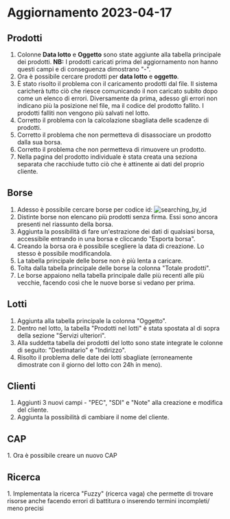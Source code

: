 <h1>Aggiornamento 2023-04-17</h1>

<h2>Prodotti</h2>

1. Colonne **Data lotto** e **Oggetto** sono state aggiunte alla tabella principale dei prodotti. **NB:** I prodotti caricati prima del aggiornamento non hanno questi campi e di conseguenza dimostrano "-". 
2. Ora è possibile cercare prodotti per **data lotto** e **oggetto**. 
3. È stato risolto il problema con il caricamento prodotti dal file. Il sistema caricherà tutto ciò che riesce comunicando il non caricato subito dopo come un elenco di errori. Diversamente da prima, adesso gli errori non indicano più la posizione nel file, ma il codice del prodotto fallito. I prodotti falliti non vengono più salvati nel lotto.  
4. Corretto il problema con la calcolazione sbagliata delle scadenze di prodotti.
5. Corretto il problema che non permetteva di disassociare un prodotto dalla sua borsa. 
6. Corretto il problema che non permetteva di rimuovere un prodotto. 
7. Nella pagina del prodotto individuale è stata creata una seziona separata che racchiude tutto ciò che è attinente ai dati del proprio cliente.

<h2>Borse</h2>

1. Adesso è possibile cercare borse per codice id:
![searching_by_id](https://user-images.githubusercontent.com/54367758/232389875-13208e2c-e873-4f30-aa95-08fdfdbc72ae.gif)
2. Distinte borse non elencano più prodotti senza firma. Essi sono ancora presenti nel riassunto della borsa.
3. Aggiunta la possibilità di fare un'estrazione dei dati di qualsiasi borsa, accessibile entrando in una borsa e cliccando "Esporta borsa".
4. Creando la borsa ora è possibile scegliere la data di creazione. Lo stesso è possibile modificandola. 
5. La tabella principale delle borse non è più lenta a caricare. 
6. Tolta dalla tabella principale delle borse la colonna "Totale prodotti".
7. Le borse appaiono nella tabella principale dalle più recenti alle più vecchie, facendo così che le nuove borse si vedano per prima. 

<h2>Lotti</h2>

1. Aggiunta alla tabella principale la colonna "Oggetto".
2. Dentro nel lotto, la tabella "Prodotti nel lotti" è stata spostata al di sopra della sezione "Servizi ulteriori".
3. Alla suddetta tabella dei prodotti del lotto sono state integrate le colonne di seguito: "Destinatario" e "Indirizzo".
4. Risolto il problema delle date dei lotti sbagliate (erroneamente dimostrate con il giorno del lotto con 24h in meno).

<h2>Clienti</h2>

1. Aggiunti 3 nuovi campi - "PEC", "SDI" e "Note" alla creazione e modifica del cliente. 
2. Aggiunta la possibilità di cambiare il nome del cliente.

<h2>CAP</h2>
1. Ora è possibile creare un nuovo CAP

<h2>Ricerca</h2>
1. Implementata la ricerca "Fuzzy" (ricerca vaga) che permette di trovare risorse anche facendo errori di battitura o inserendo termini incompleti/ meno precisi
